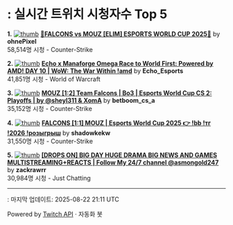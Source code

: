 # : 실시간 트위치 시청자수 Top 5

**1.** [![thumb](https://static-cdn.jtvnw.net/previews-ttv/live_user_ohnepixel-320x180.jpg)](https://twitch.tv/ohnePixel)
**[🔴FALCONS vs MOUZ [ELIM] ESPORTS WORLD CUP 2025🔴](https://twitch.tv/ohnePixel)** by **ohnePixel**<br>58,514명 시청  - Counter-Strike

**2.** [![thumb](https://static-cdn.jtvnw.net/previews-ttv/live_user_echo_esports-320x180.jpg)](https://twitch.tv/Echo_Esports)
**[Echo x Manaforge Omega Race to World First: Powered by AMD! DAY 10 | WoW: The War Within !amd](https://twitch.tv/Echo_Esports)** by **Echo_Esports**<br>41,851명 시청  - World of Warcraft

**3.** [![thumb](https://static-cdn.jtvnw.net/previews-ttv/live_user_betboom_cs_a-320x180.jpg)](https://twitch.tv/betboom_cs_a)
**[MOUZ [1:2] Team Falcons | Bo3 | Esports World Cup CS 2: Playoffs | by @sheyl311 & XomA](https://twitch.tv/betboom_cs_a)** by **betboom_cs_a**<br>35,152명 시청  - Counter-Strike

**4.** [![thumb](https://static-cdn.jtvnw.net/previews-ttv/live_user_shadowkekw-320x180.jpg)](https://twitch.tv/shadowkekw)
**[FALCONS [1:1] MOUZ | Esports World Cup 2025 👉 !bb !тг !2026 !розыгрыш](https://twitch.tv/shadowkekw)** by **shadowkekw**<br>31,550명 시청  - Counter-Strike

**5.** [![thumb](https://static-cdn.jtvnw.net/previews-ttv/live_user_zackrawrr-320x180.jpg)](https://twitch.tv/zackrawrr)
**[[DROPS ON] BIG DAY HUGE DRAMA BIG NEWS AND GAMES MULTISTREAMING+REACTS | Follow My 24/7 channel @asmongold247](https://twitch.tv/zackrawrr)** by **zackrawrr**<br>30,984명 시청  - Just Chatting


---
: 마지막 업데이트: 2025-08-22 21:11 UTC

Powered by [Twitch API](https://dev.twitch.tv/docs/api/reference) · 자동화 봇